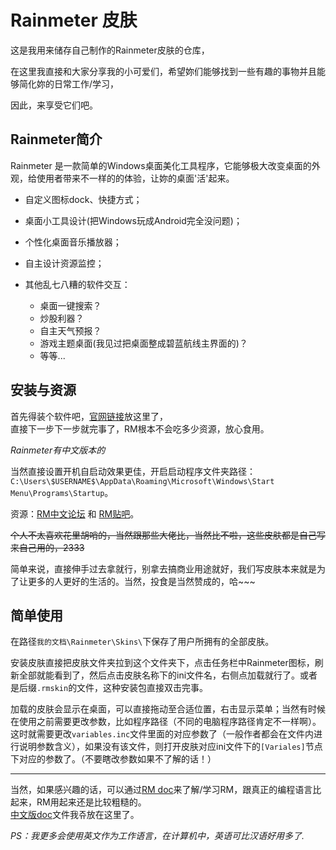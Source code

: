 # Rainmeter 皮肤

这是我用来储存自己制作的Rainmeter皮肤的仓库，

在这里我直接和大家分享我的小可爱们，希望妳们能够找到一些有趣的事物并且能够简化妳的日常工作/学习，

因此，来享受它们吧。

## Rainmeter简介

Rainmeter 是一款简单的Windows桌面美化工具程序，它能够极大改变桌面的外观，给使用者带来不一样的的体验，让妳的桌面'活'起来。

* 自定义图标dock、快捷方式；
* 桌面小工具设计(把Windows玩成Android完全没问题)；
* 个性化桌面音乐播放器；
* 自主设计资源监控；
* 其他乱七八糟的软件交互：

    * 桌面一键搜索？
    * 炒股利器？
    * 自主天气预报？
    * 游戏主题桌面(我见过把桌面整成碧蓝航线主界面的)？
    * 等等...


## 安装与资源

首先得装个软件吧，[官网链接](https://www.rainmeter.net/)放这里了，  
直接下一步下一步就完事了，RM根本不会吃多少资源，放心食用。

_Rainmeter有中文版本的_

当然直接设置开机自启动效果更佳，开启启动程序文件夹路径：`C:\Users\$USERNAME$\AppData\Roaming\Microsoft\Windows\Start Menu\Programs\Startup`。

资源：[RM中文论坛](https://bbs.rainmeter.cn/) 和 [RM贴吧](https://tieba.baidu.com/f?kw=rainmeter)。

~~个人不太喜欢花里胡哨的，当然跟那些大佬比，当然比不啦，这些皮肤都是自己写来自己用的，2333~~

简单来说，直接伸手过去拿就行，别拿去搞商业用途就好，我们写皮肤本来就是为了让更多的人更好的生活的。当然，投食是当然赞成的，哈~~~

## 简单使用

在路径`我的文档\Rainmeter\Skins\`下保存了用户所拥有的全部皮肤。

安装皮肤直接把皮肤文件夹拉到这个文件夹下，点击任务栏中Rainmeter图标，刷新全部就能看到了，然后点击皮肤名称下的ini文件名，右侧点加载就行了。或者是后缀`.rmskin`的文件，这种安装包直接双击完事。

加载的皮肤会显示在桌面，可以直接拖动至合适位置，右击显示菜单；当然有时候在使用之前需要更改参数，比如程序路径（不同的电脑程序路径肯定不一样啊）。这时就需要更改`variables.inc`文件里面的对应参数了（一般作者都会在文件内进行说明参数含义），如果没有该文件，则打开皮肤对应ini文件下的`[Variales]`节点下对应的参数了。（不要瞎改参数如果不了解的话！）

----
当然，如果感兴趣的话，可以通过[RM doc](https://docs.rainmeter.net)来了解/学习RM，跟真正的编程语言比起来，RM用起来还是比较粗糙的。  
[中文版doc](Rainmeter_4.3.docx)文件我쥬放在这里了。

_PS：我更多会使用英文作为工作语言，在计算机中，英语可比汉语好用多了._
